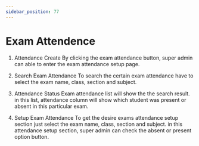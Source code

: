 ```yaml
---
sidebar_position: 77
---
```

 
# Exam Attendence
1. Attendance Create
By clicking the exam attendance button, super admin can able to enter the exam attendance setup page.

2. Search Exam Attendance
To search the certain exam attendance have to select the exam name, class, section and subject.

3. Attendance Status
Exam attendance list will show the the search result. in this list, attendance column will show which student was present or absent in this particular exam.

4. Setup Exam Attendance
To get the desire exams attendance setup section just select the exam name, class, section and subject. in this attendance setup section, super admin can check the absent or present option button.